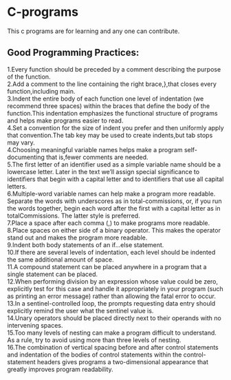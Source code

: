 # C-programs
This c programs are for learning and any one can contribute.

## Good Programming Practices:
1.Every function should be preceded by a comment describing the purpose of the function.<br/>
2.Add a comment to the line containing the right brace,},that closes every function,including main.<br/>
3.Indent the entire body of each function one level of indentation (we recommend three spaces) within the braces that define the body of the function.This indentation emphasizes the functional structure of programs and helps make programs easier to read.<br/>
4.Set a convention for the size of indent you prefer and then uniformly apply that convention.The tab key may be used to create indents,but tab stops may vary.<br/>
4.Choosing meaningful variable names helps make a program self-documenting that is,fewer comments are needed.<br/>
5.The first letter of an identifier used as a simple variable name should be a lowercase letter. Later in the text we’ll assign special significance to identifiers that begin with a capital letter and to identifiers that use all capital letters.<br/>
6.Multiple-word variable names can help make a program more readable. Separate the words with underscores as in total-commissions, or, if you run the words together, begin each word after the first with a capital letter as in totalCommissions. The latter style is preferred.<br/>
7.Place a space after each comma (,) to make programs more readable.<br/>
8.Place spaces on either side of a binary operator. This makes the operator stand out and makes the program more readable.<br/>
9.Indent both body statements of an if...else statement.<br/>
10.If there are several levels of indentation, each level should be indented the same additional amount of space.<br/>
11.A compound statement can be placed anywhere in a program that a single statement can be placed.<br/>
12.When performing division by an expression whose value could be zero, explicitly test for this case and handle it appropriately in your program (such as printing an error message) rather than allowing the fatal error to occur.<br/>
13.In a sentinel-controlled loop, the prompts requesting data entry should explicitly remind the user what the sentinel value is.<br/>
14.Unary operators should be placed directly next to their operands with no intervening spaces.<br/>
15.Too many levels of nesting can make a program difficult to understand. As a rule, try to avoid using more than three levels of nesting.<br/>
16.The combination of vertical spacing before and after control statements and indentation of the bodies of control statements within the control-statement headers gives programs a two-dimensional appearance that greatly improves program readability.<br/>
